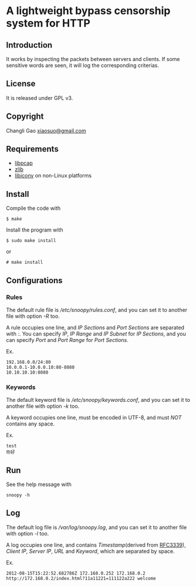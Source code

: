 # A lightweight bypass censorship system for HTTP

## Introduction

It works by inspecting the packets between servers and clients. If some
sensitive words are seen, it will log the corresponding criterias.

## License

It is released under GPL v3.

## Copyright

Changli Gao <xiaosuo@gmail.com>

## Requirements

* [libpcap](http://www.tcpdump.org)
* [zlib](http://www.zlib.net)
* [libiconv](http://www.gnu.org/software/libiconv/) on non-Linux platforms

## Install

Compile the code with

    $ make

Install the program with

    $ sudo make install

or

    # make install

## Configurations

### Rules

The default rule file is */etc/snoopy/rules.conf*, and you can set it to another
file with option *-R* too.

A rule occupies one line, and *IP Sections* and *Port Sections* are separated
with *:*. You can specify *IP*, *IP Range* and *IP Subnet* for *IP Sections*,
and you can specify *Port* and *Port Range* for *Port Sections*.

Ex.

    192.168.0.0/24:80
    10.0.0.1-10.0.0.10:80-8080
    10.10.10.10:8080

### Keywords

The default keyword file is */etc/snoopy/keywords.conf*, and you can set it to
another file with option *-k* too.

A keyword occupies one line, must be encoded in UTF-8, and must _NOT_ contains
any space.

Ex.

    test
    你好

## Run

See the help message with

    snoopy -h

## Log

The default log file is */var/log/snoopy.log*, and you can set it to another
file with option *-l* too.

A log occupies one line, and contains *Timestamp*(derived from
[RFC3339](http://tools.ietf.org/html/rfc3339)), *Client IP*, *Server IP*,
*URL* and *Keyword*, which are separated by space.

Ex.

    2012-08-15T15:22:52.682786Z 172.168.0.252 172.168.0.2 http://172.168.0.2/index.html?11a11221=111122a222 welcome
